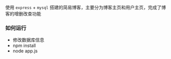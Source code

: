 使用 `express` + `mysql` 搭建的简易博客，主要分为博客主页和用户主页，完成了博客的增删改查功能

### 如何运行
- 修改数据库信息
- npm install
- node app.js